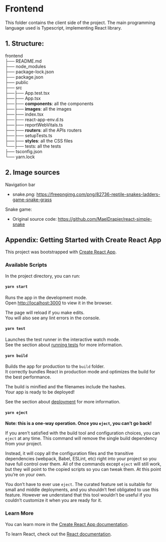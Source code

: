 # Frontend
This folder contains the client side of the project.
The main programming language used is Typescript, implementing React library.

## 1. Structure:
frontend </br>
├── README.md </br>
├── node_modules </br>
├── package-lock.json </br>
├── package.json </br>
├── public </br>
├── src </br>
├──├── App.test.tsx </br>
├──├── App.tsx </br>
├──├── **components**: all the components </br>
├──├── **images**: all the images </br>
├──├── index.tsx </br>
├──├── react-app-env.d.ts </br>
├──├── reportWebVitals.ts </br>
├──├── **routers**: all the APIs routers </br>
├──├── setupTests.ts </br>
├──├── **styles**: all the CSS files </br>
└──├── tests: all the tests </br>
├── tsconfig.json </br>
└── yarn.lock

## 2. Image sources
Navigation bar
+ snake.png: https://freepngimg.com/png/82736-reptile-snakes-ladders-game-snake-grass

Snake game:
+ Original source code: https://github.com/MaelDrapier/react-simple-snake

## Appendix: Getting Started with Create React App

This project was bootstrapped with [Create React App](https://github.com/facebook/create-react-app).

### Available Scripts

In the project directory, you can run:

#### `yarn start`

Runs the app in the development mode.\
Open [http://localhost:3000](http://localhost:3000) to view it in the browser.

The page will reload if you make edits.\
You will also see any lint errors in the console.

#### `yarn test`

Launches the test runner in the interactive watch mode.\
See the section about [running tests](https://facebook.github.io/create-react-app/docs/running-tests) for more information.

#### `yarn build`

Builds the app for production to the `build` folder.\
It correctly bundles React in production mode and optimizes the build for the best performance.

The build is minified and the filenames include the hashes.\
Your app is ready to be deployed!

See the section about [deployment](https://facebook.github.io/create-react-app/docs/deployment) for more information.

#### `yarn eject`

**Note: this is a one-way operation. Once you `eject`, you can’t go back!**

If you aren’t satisfied with the build tool and configuration choices, you can `eject` at any time. This command will remove the single build dependency from your project.

Instead, it will copy all the configuration files and the transitive dependencies (webpack, Babel, ESLint, etc) right into your project so you have full control over them. All of the commands except `eject` will still work, but they will point to the copied scripts so you can tweak them. At this point you’re on your own.

You don’t have to ever use `eject`. The curated feature set is suitable for small and middle deployments, and you shouldn’t feel obligated to use this feature. However we understand that this tool wouldn’t be useful if you couldn’t customize it when you are ready for it.

### Learn More

You can learn more in the [Create React App documentation](https://facebook.github.io/create-react-app/docs/getting-started).

To learn React, check out the [React documentation](https://reactjs.org/).
